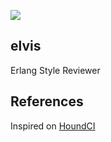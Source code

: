![](http://www.reactiongifs.com/wp-content/uploads/2013/01/elvis-dance.gif)

## elvis

Erlang Style Reviewer

## References

Inspired on [HoundCI](/houndci)
